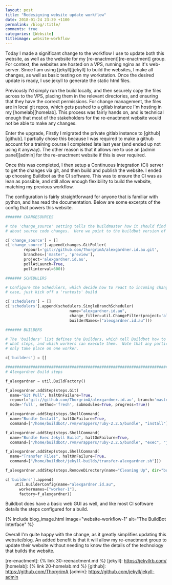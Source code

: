 ```yaml
---
layout: post
title: "Redesigning website update workflow"
date: 2018-01-24 23:39 +1100
permalink: /blog/:title/
comments: true
categories: [Website]
titleimage: website-workflow
---
```


Today I made a significant change to the workflow I use to update both this website, as well as the website for my [re-enactment][re-enactment] group. For context, the websites are hosted on a VPS, running nginx as it's web-server. Since I am using [jekyll][jekyll] to build the websites, I make all changes, as well as basic testing on my workstation. Once the desired update is ready, I use jekyll to generate the static html files.

Previously I'd simply run the build locally, and then securely copy the files across to the VPS, placing them in the relevant directories, and ensuring that they have the correct permissions. For change management, the files are in local git repos, which gets pushed to a gitlab instance I'm hosting in my [homelab][homelab]. This process was fairly hands on, and is technical enough that most of the stakeholders for the re-enactment website would not be able to make any changes.

Enter the upgrade, Firstly I migrated the private gitlab instance to [github][github]. I partially chose this because I was required to make a github account for a training course I completed late last year (and ended up not using it anyway). The other reason is that it allows me to use an [admin panel][admin] for the re-enactment website if this is ever required.

Once this was completed, I then setup a Continuous Integration (CI) server to get the changes via git, and then build and publish the website. I ended up choosing Buildbot as the CI software. This was to ensure the CI was as lean as possible, and still allow enough flexibility to build the website, matching my previous workflow.

The configuration is fairly straightforward for anyone that is familiar with python, and has read the documentation. Below are some excerpts of the config that powers this website.

```python
####### CHANGESOURCES

# the 'change_source' setting tells the buildmaster how it should find out
# about source code changes.  Here we point to the buildbot version of a python hello-world project.

c['change_source'] = []
c['change_source'].append(changes.GitPoller(
        repourl='git://github.com/ThorgrimA/alexgardner.id.au.git',
        branches=['master', 'preview'],
        project='alexgardner.id.au',
        pollAtLaunch=True,
        pollinterval=600))

####### SCHEDULERS

# Configure the Schedulers, which decide how to react to incoming changes.  In this
# case, just kick off a 'runtests' build

c['schedulers'] = []
c['schedulers'].append(schedulers.SingleBranchScheduler(
                            name="alexgardner.id.au",
                            change_filter=util.ChangeFilter(project='alexgardner.id.au', branch='master'),
                            builderNames=["alexgardner.id.au"]))
```

```python
####### BUILDERS

# The 'builders' list defines the Builders, which tell Buildbot how to perform a build:
# what steps, and which workers can execute them.  Note that any particular build will
# only take place on one worker.

c['builders'] = []

##############################################################################################
# Alexgardner Build steps

f_alexgardner = util.BuildFactory()

f_alexgardner.addStep(steps.Git(
  name="Git Pull", haltOnFailure=True,
  repourl='git://github.com/ThorgrimA/alexgardner.id.au', branch='master',
  mode='full', method='fresh', submodules=True, progress=True))

f_alexgardner.addStep(steps.ShellCommand(
  name="Bundle Install", haltOnFailure=True,
  command=["/home/buildbot/.rvm/wrappers/ruby-2.2.5/bundle", "install"]))

f_alexgardner.addStep(steps.ShellCommand(
  name="Bundle Exec Jekyll Build", haltOnFailure=True,
  command=["/home/buildbot/.rvm/wrappers/ruby-2.2.5/bundle", "exec", "jekyll", "build"]))

f_alexgardner.addStep(steps.ShellCommand(
  name="Transfer Files", haltOnFailure=True,
  command=["/home/buildbot/jekyll-builds/transfer-alexgardner.sh"]))

f_alexgardner.addStep(steps.RemoveDirectory(name="Cleaning Up", dir="build"))

c['builders'].append(
    util.BuilderConfig(name="alexgardner.id.au",
      workernames=["worker-1"],
      factory=f_alexgardner))
```

Buildbot does have a basic web GUI as well, and like most CI software details the steps configured for a build.

{% include blog_image.html image="website-workflow-1" alt="The BuildBot Interface" %}

Overall I'm quite happy with the change, as it greatly simplifies updating this website/blog. An added benefit is that it will allow my re-enactment group to update their website without needing to know the details of the technology that builds the website.

[re-enactment]: {% link 30-reenactment.md %}
[jekyll]:       https://jekyllrb.com/
[homelab]:      {% link 20-homelab.md %}
[github]:       https://github.com/ThorgrimA
[admin]:        https://github.com/jekyll/jekyll-admin
